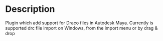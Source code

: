 Description
===========

Plugin which add support for Draco files in Autodesk Maya.
Currently is supported drc file import on Windows, from the import menu or by drag & drop

